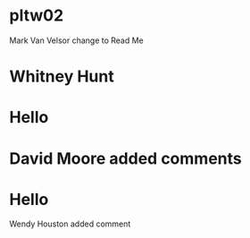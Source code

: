 # pltw02
Mark Van Velsor change to Read Me


Whitney Hunt 
=======
Hello
=======

David Moore added comments
=======
Hello
=======
Wendy Houston added comment


